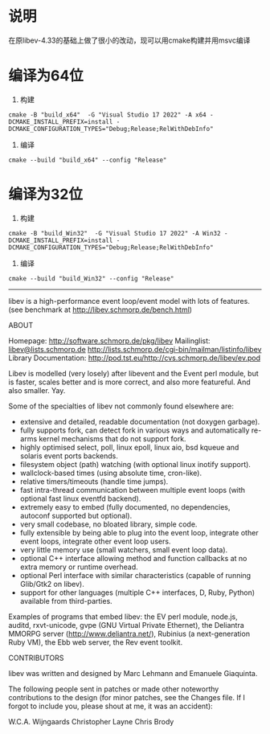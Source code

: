 # 说明
在原libev-4.33的基础上做了很小的改动，现可以用cmake构建并用msvc编译

# 编译为64位
1. 构建
```
cmake -B "build_x64"  -G "Visual Studio 17 2022" -A x64 -DCMAKE_INSTALL_PREFIX=install -DCMAKE_CONFIGURATION_TYPES="Debug;Release;RelWithDebInfo"
```
1. 编译
```
cmake --build "build_x64" --config "Release"
```

# 编译为32位
1. 构建
```
cmake -B "build_Win32"  -G "Visual Studio 17 2022" -A Win32 -DCMAKE_INSTALL_PREFIX=install -DCMAKE_CONFIGURATION_TYPES="Debug;Release;RelWithDebInfo"
```
1. 编译
```
cmake --build "build_Win32" --config "Release"
```

-------------------------------------------------------------------------

libev is a high-performance event loop/event model with lots of features.
(see benchmark at http://libev.schmorp.de/bench.html)


ABOUT

   Homepage: http://software.schmorp.de/pkg/libev
   Mailinglist: libev@lists.schmorp.de
                http://lists.schmorp.de/cgi-bin/mailman/listinfo/libev
   Library Documentation: http://pod.tst.eu/http://cvs.schmorp.de/libev/ev.pod

   Libev is modelled (very losely) after libevent and the Event perl
   module, but is faster, scales better and is more correct, and also more
   featureful. And also smaller. Yay.

   Some of the specialties of libev not commonly found elsewhere are:
   
   - extensive and detailed, readable documentation (not doxygen garbage).
   - fully supports fork, can detect fork in various ways and automatically
     re-arms kernel mechanisms that do not support fork.
   - highly optimised select, poll, linux epoll, linux aio, bsd kqueue
     and solaris event ports backends.
   - filesystem object (path) watching (with optional linux inotify support).
   - wallclock-based times (using absolute time, cron-like).
   - relative timers/timeouts (handle time jumps).
   - fast intra-thread communication between multiple
     event loops (with optional fast linux eventfd backend).
   - extremely easy to embed (fully documented, no dependencies,
     autoconf supported but optional).
   - very small codebase, no bloated library, simple code.
   - fully extensible by being able to plug into the event loop,
     integrate other event loops, integrate other event loop users.
   - very little memory use (small watchers, small event loop data).
   - optional C++ interface allowing method and function callbacks
     at no extra memory or runtime overhead.
   - optional Perl interface with similar characteristics (capable
     of running Glib/Gtk2 on libev).
   - support for other languages (multiple C++ interfaces, D, Ruby,
     Python) available from third-parties.

   Examples of programs that embed libev: the EV perl module, node.js,
   auditd, rxvt-unicode, gvpe (GNU Virtual Private Ethernet), the
   Deliantra MMORPG server (http://www.deliantra.net/), Rubinius (a
   next-generation Ruby VM), the Ebb web server, the Rev event toolkit.


CONTRIBUTORS

   libev was written and designed by Marc Lehmann and Emanuele Giaquinta.

   The following people sent in patches or made other noteworthy
   contributions to the design (for minor patches, see the Changes
   file. If I forgot to include you, please shout at me, it was an
   accident):

   W.C.A. Wijngaards
   Christopher Layne
   Chris Brody


